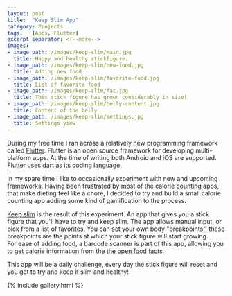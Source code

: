 ```yaml
---
layout: post
title:  "Keep Slim App"
category: Projects
tags:   [Apps, Flutter]
excerpt_separator: <!--more-->
images:
- image_path: /images/keep-slim/main.jpg
  title: Happy and healthy stickfigure.
- image_path: /images/keep-slim/new-food.jpg
  title: Adding new food
- image_path: /images/keep-slim/favorite-food.jpg
  title: List of favorite food
- image_path: /images/keep-slim/fat.jpg
  title: This stick figure has grown considerably in size!
- image_path: /images/keep-slim/belly-content.jpg
  title: Content of the belly
- image_path: /images/keep-slim/settings.jpg
  title: Settings view
---
```


During my free time I ran across a relatively new programming framework called [Flutter](https://flutter.dev/).
Flutter is an open source framework for developing multi-platform apps. At the time of writing both Android and iOS are supported. Flutter uses dart as its coding language.<!--more-->

In my spare time I like to occasionally experiment with new and upcoming frameworks. Having been frustrated by most of the calorie counting apps, that make dieting feel like a chore, I decided to try and build a small calorie counting app adding some kind of gamification to the process.

[Keep slim](https://play.google.com/store/apps/details?id=frl.klaas.diet) is the result of this experiment. An app that gives you a stick figure that you'll have to try and keep slim.
The app allows manual input, or pick from a list of favorites. You can set your own body "breakpoints", these breakpoints are the points at which your stick figure will start growing.<br />
For ease of adding food, a barcode scanner is part of this app, allowing you to get calorie information from the [the open food facts](https://world.openfoodfacts.org/).

This app will be a daily challenge, every day the stick figure will reset and you get to try and keep it slim and healthy!

{% include gallery.html %}